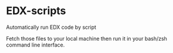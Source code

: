 # EDX-scripts

Automatically run EDX code by script

Fetch those files to your local machine then run it in your bash/zsh command line interface.
